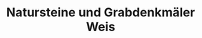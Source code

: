 ---
title: "Natursteine und Grabdenkmäler Weis"
url: /kiel/natursteine-und-grabdenkmaeler-weis/
shop: Allgemein
---